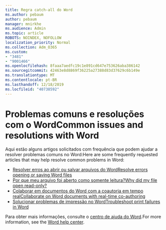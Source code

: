 ```yaml
---
title: Regra catch-all do Word
ms.author: pebaum
author: pebaum
manager: mnirkhe
ms.audience: Admin
ms.topic: article
ROBOTS: NOINDEX, NOFOLLOW
localization_priority: Normal
ms.collection: Adm_O365
ms.custom:
- "3481"
- "9001466"
ms.openlocfilehash: 8faaa7aedfc19c1e891cd647e753626aba386142
ms.sourcegitcommit: 42463e8d8869f36225a27388d83d37629c6b149e
ms.translationtype: MT
ms.contentlocale: pt-BR
ms.lasthandoff: 12/18/2019
ms.locfileid: "40738592"
---
```

# <a name="common-issues-and-resolutions-with-word"></a><span data-ttu-id="680d7-102">Problemas comuns e resoluções com o Word</span><span class="sxs-lookup"><span data-stu-id="680d7-102">Common issues and resolutions with Word</span></span>

<span data-ttu-id="680d7-103">Aqui estão alguns artigos solicitados com frequência que podem ajudar a resolver problemas comuns no Word:</span><span class="sxs-lookup"><span data-stu-id="680d7-103">Here are some frequently requested articles that may help resolve common problems in Word:</span></span>

- [<span data-ttu-id="680d7-104">Resolver erros ao abrir ou salvar arquivos do Word</span><span class="sxs-lookup"><span data-stu-id="680d7-104">Resolve errors opening or saving Word files</span></span>](https://docs.microsoft.com/alchemyinsights/errors-opening-or-saving-files)
- [<span data-ttu-id="680d7-105">Por que meu arquivo foi aberto como somente leitura?</span><span class="sxs-lookup"><span data-stu-id="680d7-105">Why did my file open read-only?</span></span>](https://support.office.com/article/why-did-my-file-open-read-only-3ab4b792-da50-4b38-8628-14c64e1f1d15)
- [<span data-ttu-id="680d7-106">Colaborar em documentos do Word com a coautoria em tempo real</span><span class="sxs-lookup"><span data-stu-id="680d7-106">Collaborate on Word documents with real-time co-authoring</span></span>](https://support.office.com/article/collaborate-on-word-documents-with-real-time-co-authoring-7dd3040c-3f30-4fdd-bab0-8586492a1f1d?wt.mc_id=fsn_word_share_and_coauthor)
- [<span data-ttu-id="680d7-107">Solucionar problemas de impressão no Word</span><span class="sxs-lookup"><span data-stu-id="680d7-107">Troubleshoot print failures in Word</span></span>](https://docs.microsoft.com/office/troubleshoot/word/print-failures-in-word)

<span data-ttu-id="680d7-108">Para obter mais informações, consulte o [centro de ajuda do Word](https://support.office.com/word).</span><span class="sxs-lookup"><span data-stu-id="680d7-108">For more information, see the [Word help center](https://support.office.com/word).</span></span>
